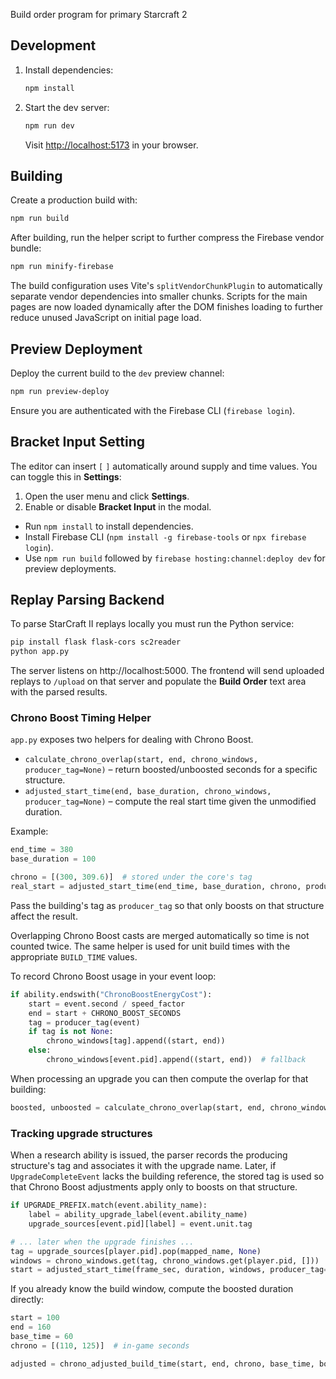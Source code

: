 
Build order program for primary Starcraft 2

## Development

1. Install dependencies:
   ```bash
   npm install
   ```
2. Start the dev server:
   ```bash
   npm run dev
   ```
   Visit <http://localhost:5173> in your browser.

## Building

Create a production build with:

```bash
npm run build
```


After building, run the helper script to further compress the Firebase vendor
bundle:

```bash
npm run minify-firebase
```


The build configuration uses Vite's `splitVendorChunkPlugin` to automatically
separate vendor dependencies into smaller chunks. Scripts for the main pages are
now loaded dynamically after the DOM finishes loading to further reduce unused
JavaScript on initial page load.

## Preview Deployment

Deploy the current build to the `dev` preview channel:

```bash
npm run preview-deploy
```

Ensure you are authenticated with the Firebase CLI (`firebase login`).

## Bracket Input Setting

The editor can insert `[` `]` automatically around supply and time values. You
can toggle this in **Settings**:

1. Open the user menu and click **Settings**.
2. Enable or disable **Bracket Input** in the modal.

* Run `npm install` to install dependencies.
* Install Firebase CLI (`npm install -g firebase-tools` or `npx firebase login`).
* Use `npm run build` followed by `firebase hosting:channel:deploy dev` for preview deployments.

## Replay Parsing Backend

To parse StarCraft II replays locally you must run the Python service:

```bash
pip install flask flask-cors sc2reader
python app.py
```

The server listens on http://localhost:5000. The frontend will send uploaded
replays to `/upload` on that server and populate the **Build Order** text area
with the parsed results.

### Chrono Boost Timing Helper

`app.py` exposes two helpers for dealing with Chrono Boost.

* `calculate_chrono_overlap(start, end, chrono_windows, producer_tag=None)` –
  return boosted/unboosted seconds for a specific structure.
* `adjusted_start_time(end, base_duration, chrono_windows, producer_tag=None)` –
  compute the real start time given the unmodified duration.

Example:

```python
end_time = 380
base_duration = 100

chrono = [(300, 309.6)]  # stored under the core's tag
real_start = adjusted_start_time(end_time, base_duration, chrono, producer_tag=core_tag)
```

Pass the building's tag as ``producer_tag`` so that only boosts on that structure
affect the result.

Overlapping Chrono Boost casts are merged automatically so time is not counted
twice.  The same helper is used for unit build times with the appropriate
`BUILD_TIME` values.

To record Chrono Boost usage in your event loop:

```python
if ability.endswith("ChronoBoostEnergyCost"):
    start = event.second / speed_factor
    end = start + CHRONO_BOOST_SECONDS
    tag = producer_tag(event)
    if tag is not None:
        chrono_windows[tag].append((start, end))
    else:
        chrono_windows[event.pid].append((start, end))  # fallback
```

When processing an upgrade you can then compute the overlap for that building:

```python
boosted, unboosted = calculate_chrono_overlap(start, end, chrono_windows[tag])
```

### Tracking upgrade structures

When a research ability is issued, the parser records the producing structure's
tag and associates it with the upgrade name. Later, if
`UpgradeCompleteEvent` lacks the building reference, the stored tag is used so
that Chrono Boost adjustments apply only to boosts on that structure.

```python
if UPGRADE_PREFIX.match(event.ability_name):
    label = ability_upgrade_label(event.ability_name)
    upgrade_sources[event.pid][label] = event.unit.tag

# ... later when the upgrade finishes ...
tag = upgrade_sources[player.pid].pop(mapped_name, None)
windows = chrono_windows.get(tag, chrono_windows.get(player.pid, []))
start = adjusted_start_time(frame_sec, duration, windows, producer_tag=tag)
```

If you already know the build window, compute the boosted duration directly:

```python
start = 100
end = 160
base_time = 60
chrono = [(110, 125)]  # in-game seconds

adjusted = chrono_adjusted_build_time(start, end, chrono, base_time, boost_rate=1.5)
```


